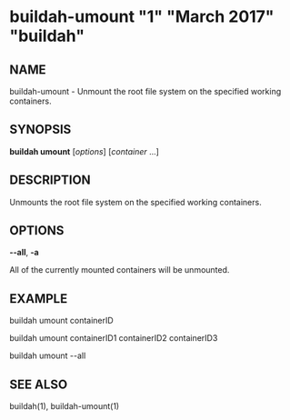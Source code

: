 # buildah-umount "1" "March 2017" "buildah"

## NAME
buildah\-umount - Unmount the root file system on the specified working containers.

## SYNOPSIS
**buildah umount** [*options*]  [*container* ...]

## DESCRIPTION
Unmounts the root file system on the specified working containers.

## OPTIONS
**--all**, **-a**

All of the currently mounted containers will be unmounted.

## EXAMPLE

buildah umount containerID

buildah umount containerID1 containerID2 containerID3

buildah umount --all

## SEE ALSO
buildah(1), buildah-umount(1)
